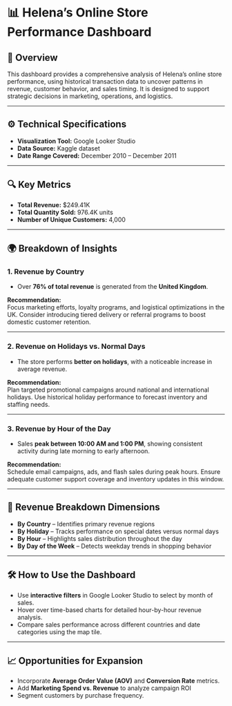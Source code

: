 # 📊 Helena’s Online Store Performance Dashboard

## 🧩 Overview
This dashboard provides a comprehensive analysis of Helena’s online store performance, using historical transaction data to uncover patterns in revenue, customer behavior, and sales timing. It is designed to support strategic decisions in marketing, operations, and logistics.

---

## ⚙️ Technical Specifications

- **Visualization Tool:** Google Looker Studio  
- **Data Source:** Kaggle dataset  
- **Date Range Covered:** December 2010 – December 2011

---

## 🔍 Key Metrics

- **Total Revenue:** $249.41K  
- **Total Quantity Sold:** 976.4K units  
- **Number of Unique Customers:** 4,000

---

## 🌍 Breakdown of Insights

### 1. **Revenue by Country**
- Over **76% of total revenue** is generated from the **United Kingdom**.

**Recommendation:**  
Focus marketing efforts, loyalty programs, and logistical optimizations in the UK. Consider introducing tiered delivery or referral programs to boost domestic customer retention.

---

### 2. **Revenue on Holidays vs. Normal Days**
- The store performs **better on holidays**, with a noticeable increase in average revenue.

**Recommendation:**  
Plan targeted promotional campaigns around national and international holidays. Use historical holiday performance to forecast inventory and staffing needs.

---

### 3. **Revenue by Hour of the Day**
- Sales **peak between 10:00 AM and 1:00 PM**, showing consistent activity during late morning to early afternoon.

**Recommendation:**  
Schedule email campaigns, ads, and flash sales during peak hours. Ensure adequate customer support coverage and inventory updates in this window.

---

## 📆 Revenue Breakdown Dimensions

- **By Country** – Identifies primary revenue regions  
- **By Holiday** – Tracks performance on special dates versus normal days  
- **By Hour** – Highlights sales distribution throughout the day  
- **By Day of the Week** – Detects weekday trends in shopping behavior  

---

## 🛠 How to Use the Dashboard

- Use **interactive filters** in Google Looker Studio to select by month of sales.
- Hover over time-based charts for detailed hour-by-hour revenue analysis.
- Compare sales performance across different countries and date categories using the map tile.

---

## 📈 Opportunities for Expansion

- Incorporate **Average Order Value (AOV)** and **Conversion Rate** metrics. 
- Add **Marketing Spend vs. Revenue** to analyze campaign ROI  
- Segment customers by purchase frequency.  
